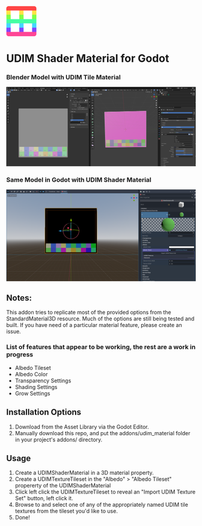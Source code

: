 <img src="udim_shader_material_addon_icon.png" width="80" />

# UDIM Shader Material for Godot

### Blender Model with UDIM Tile Material
![Screenshot of Blender Model with UDIM Tile Material](/screenshots/from_blender_00.PNG)

### Same Model in Godot with UDIM Shader Material
![Screenshot of Same Model in Godot with UDIM Shader Material](/screenshots/from_godot_00.PNG)


## Notes:
This addon tries to replicate most of the provided options from the StandardMaterial3D resource.
Much of the options are still being tested and built. If you have need of a particular material feature, please create an issue.

### List of features that appear to be working, the rest are a work in progress
- Albedo Tileset
- Albedo Color
- Transparency Settings
- Shading Settings
- Grow Settings


## Installation Options
1. Download from the Asset Library via the Godot Editor.
2. Manually download this repo, and put the addons/udim_material folder in your project's addons/ directory.

## Usage
1. Create a UDIMShaderMaterial in a 3D material property.
2. Create a UDIMTextureTileset in the "Albedo" > "Albedo Tileset" propererty of the UDIMShaderMaterial
3. Click left click the UDIMTextureTileset to reveal an "Import UDIM Texture Set" button, left click it.
4. Browse to and select one of any of the appropriately named UDIM tile textures from the tileset you'd like to use.
5. Done!
